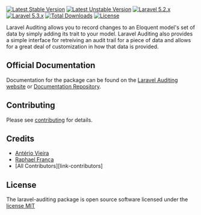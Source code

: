 
[![Latest Stable Version](https://poser.pugx.org/owen-it/laravel-auditing/version)](https://packagist.org/packages/owen-it/laravel-auditing)
[![Latest Unstable Version](https://poser.pugx.org/owen-it/laravel-auditing/v/unstable.svg)](https://packagist.org/packages/owen-it/laravel-auditing)
[![Laravel 5.2.x](https://img.shields.io/badge/Laravel-5.2.x-brightgreen.svg?style=flat-square)](http://laravel.com)
[![Laravel 5.3.x](https://img.shields.io/badge/Laravel-5.3.x-brightgreen.svg?style=flat-square)](http://laravel.com)
[![Total Downloads](https://poser.pugx.org/owen-it/laravel-auditing/downloads)](https://packagist.org/packages/owen-it/laravel-auditing)
[![License](https://poser.pugx.org/owen-it/laravel-auditing/license.svg)](https://packagist.org/packages/owen-it/laravel-auditing)

Laravel Auditing allows you to record changes to an Eloquent model's set of data by simply adding its trait to your model. Laravel Auditing also provides a simple interface for retreiving an audit trail for a piece of data and allows for a great deal of customization in how that data is provided.

## Official Documentation

Documentation for the package can be found on the [Laravel Auditing website](http://www.laravel-auditing.com) or [Documentation Repository](https://github.com/owen-it/laravel-auditing-doc/blob/master/README.md).

## Contributing

Please see [contributing](http://www.laravel-auditing.com/docs/master/contributing) for details.

## Credits

- [Antério Vieira](https://github.com/anteriovieira)
- [Raphael França](https://github.com/raphaelfranca)
- [All Contributors][link-contributors]

## License

The laravel-auditing package is open source software licensed under the [license MIT](http://opensource.org/licenses/MIT)
